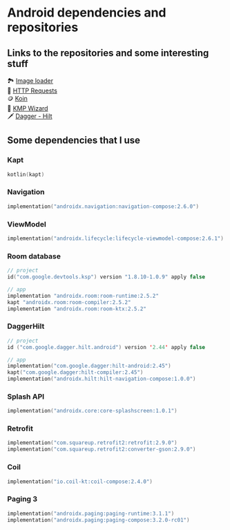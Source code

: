 # Android dependencies and repositories

## Links to the repositories and some interesting stuff
🏞️ [Image loader](https://coil-kt.github.io/coil/compose/) <br>
🛜 [HTTP Requests](https://ktor.io/) <br>
🪙 [Koin](https://insert-koin.io/) <br>
🧙 [KMP Wizard](https://kmp.jetbrains.com/) <br>
🗡️ [Dagger - Hilt](https://dagger.dev/hilt/)
## Some dependencies that I use
### Kapt
``` kotlin
kotlin(kapt)
```
### Navigation
``` kotlin
implementation("androidx.navigation:navigation-compose:2.6.0")
```
### ViewModel
``` kotlin
implementation("androidx.lifecycle:lifecycle-viewmodel-compose:2.6.1")
```
### Room database
``` kotlin
// project
id("com.google.devtools.ksp") version "1.8.10-1.0.9" apply false

// app
implementation "androidx.room:room-runtime:2.5.2"
kapt "androidx.room:room-compiler:2.5.2"
implementation "androidx.room:room-ktx:2.5.2"
```
### DaggerHilt
``` kotlin
// project
id ("com.google.dagger.hilt.android") version '2.44' apply false

// app
implementation("com.google.dagger:hilt-android:2.45")
kapt("com.google.dagger:hilt-compiler:2.45")
implementation("androidx.hilt:hilt-navigation-compose:1.0.0")
```
### Splash API
``` kotlin
implementation("androidx.core:core-splashscreen:1.0.1")
```
### Retrofit
``` kotlin
implementation("com.squareup.retrofit2:retrofit:2.9.0")
implementation("com.squareup.retrofit2:converter-gson:2.9.0")
```

### Coil
``` kotlin
implementation("io.coil-kt:coil-compose:2.4.0")
```

### Paging 3
``` kotlin
implementation("androidx.paging:paging-runtime:3.1.1")
implementation("androidx.paging:paging-compose:3.2.0-rc01")
```


